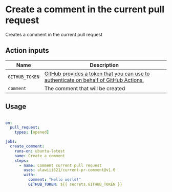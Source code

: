 # Create a comment in the current pull request
Creates a comment in the current pull request

## Action inputs

| Name | Description |
| --- | --- | 
| `GITHUB_TOKEN` | [GitHub provides a token that you can use to authenticate on behalf of GitHub Actions.](https://docs.github.com/en/actions/reference/authentication-in-a-workflow) 
| `comment` | The comment that will be created

## Usage

```yaml

on: 
  pull_request:
    types: [opened]

jobs:
  create_comment:
    runs-on: ubuntu-latest
    name: Create a comment
    steps:
      - name: Comment current pull request
        uses: alawiii521/current-pr-comment@v1.0
        with:
          comment: "Hello world!"
          GITHUB_TOKEN: ${{ secrets.GITHUB_TOKEN }}

```
